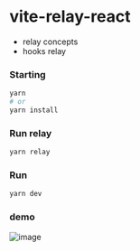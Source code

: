 # vite-relay-react
- relay concepts
- hooks relay
### Starting
```bash
yarn
# or
yarn install
```
### Run relay
```bash
yarn relay
```
### Run 
```bash
yarn dev
```
### demo
![image](https://user-images.githubusercontent.com/65451957/152700351-8b1074a3-4bad-4fd7-8c6f-7f20820f06d4.png)
